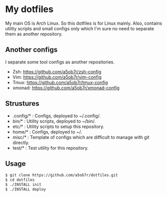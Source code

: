 # My dotfiles

My main OS is Arch Linux. So this dotfiles is for Linux mainly. Also, contains
utility scripts and small configs only which I'm sure no need to separate them
as another repository.

## Another configs

I separate some tool configs as another repositories.

- Zsh: https://github.com/a5ob7r/zsh-config
- Vim: https://github.com/a5ob7r/vim-config
- Tmux: https://github.com/a5ob7r/tmux-config
- xmonad: https://github.com/a5ob7r/xmonad-config

## Strustures

- .config/* : Configs, deployed to ~/.config/.
- bin/* : Utility scripts, deployed to ~/bin/.
- etc/* : Utility scripts to setup this repository.
- home/* : Configs, deployed to ~/.
- misc/* : Template of configs which are difficult to manage with git directly.
- test/* : Test utility for this repository.

## Usage

```sh
$ git clone https://github.com/a5ob7r/dotfiles.git
$ cd dotfiles
$ ./INSTALL init
$ ./INSTALL deploy
```
